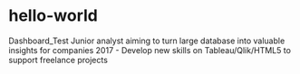 # hello-world
Dashboard_Test
Junior analyst aiming to turn large database into valuable insights for companies
2017 - Develop new skills on Tableau/Qlik/HTML5 to support freelance projects
